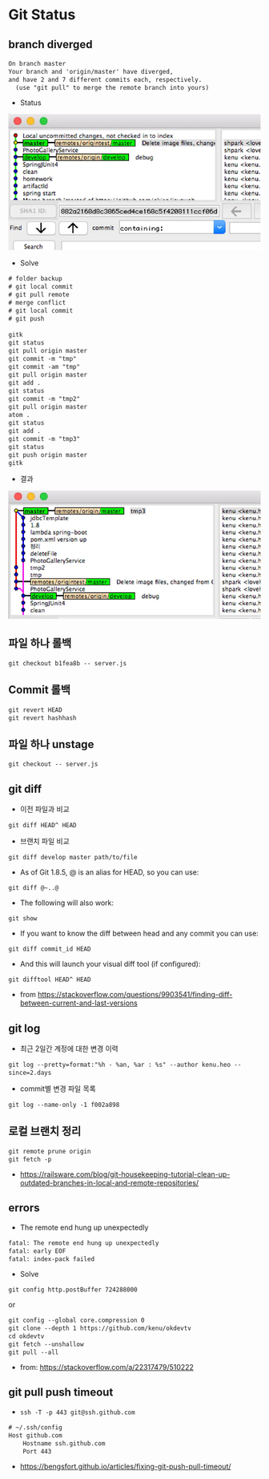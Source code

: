 # Git Status

## branch diverged
```
On branch master
Your branch and 'origin/master' have diverged,
and have 2 and 7 different commits each, respectively.
  (use "git pull" to merge the remote branch into yours)
```

- Status
<img src="images/branch-diverged.webp" alt="branch diverged" class="img">


- Solve

```
# folder backup
# git local commit
# git pull remote
# merge conflict
# git local commit
# git push

gitk
git status
git pull origin master
git commit -m "tmp"
git commit -am "tmp"
git pull origin master
git add .
git status
git commit -m "tmp2"
git pull origin master
atom .
git status
git add .
git commit -m "tmp3"
git status
git push origin master
gitk
```

- 결과

<img src="images/branch-merged.webp" alt="branch merged" class="img">



## 파일 하나 롤백
```
git checkout b1fea8b -- server.js
```

## Commit 롤백
```
git revert HEAD
git revert hashhash
```

## 파일 하나 unstage
```
git checkout -- server.js
```

## git diff
- 이전 파일과 비교
```
git diff HEAD^ HEAD
```

- 브랜치 파일 비교
```
git diff develop master path/to/file
```

- As of Git 1.8.5, @ is an alias for HEAD, so you can use:
```
git diff @~..@
```

- The following will also work:
```
git show
```

- If you want to know the diff between head and any commit you can use:
```
git diff commit_id HEAD
```

- And this will launch your visual diff tool (if configured):
```
git difftool HEAD^ HEAD
```
- from https://stackoverflow.com/questions/9903541/finding-diff-between-current-and-last-versions

## git log
- 최근 2일간 계정에 대한 변경 이력
```
git log --pretty=format:"%h - %an, %ar : %s" --author kenu.heo --since=2.days
```

- commit별 변경 파일 목록
```
git log --name-only -1 f002a898
```

## 로컬 브랜치 정리
```
git remote prune origin
git fetch -p
```
- https://railsware.com/blog/git-housekeeping-tutorial-clean-up-outdated-branches-in-local-and-remote-repositories/

## errors
- The remote end hung up unexpectedly
```
fatal: The remote end hung up unexpectedly
fatal: early EOF
fatal: index-pack failed
```

- Solve

```
git config http.postBuffer 724288000
```

or

```
git config --global core.compression 0
git clone --depth 1 https://github.com/kenu/okdevtv
cd okdevtv
git fetch --unshallow
git pull --all
```
- from: https://stackoverflow.com/a/22317479/510222

## git pull push timeout

- `ssh -T -p 443 git@ssh.github.com`

```
# ~/.ssh/config
Host github.com
    Hostname ssh.github.com
    Port 443
```

- https://bengsfort.github.io/articles/fixing-git-push-pull-timeout/
